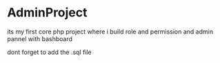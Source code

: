 # AdminProject
 its my first core php  project where i build role and permission and admin pannel with bashboard 

dont forget to add the .sql file 
